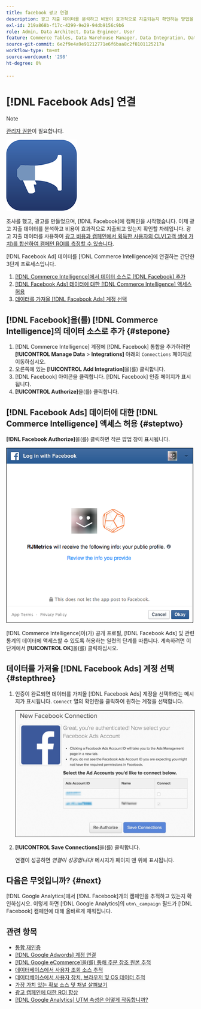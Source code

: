 ```yaml
---
title: facebook 광고 연결
description: 광고 지출 데이터를 분석하고 비용이 효과적으로 지출되는지 확인하는 방법을 알아봅니다.
exl-id: 219a868b-f17c-4299-9e29-94db9156c9b6
role: Admin, Data Architect, Data Engineer, User
feature: Commerce Tables, Data Warehouse Manager, Data Integration, Data Import/Export
source-git-commit: 6e2f9e4a9e91212771e6f6baa8c2f8101125217a
workflow-type: tm+mt
source-wordcount: '298'
ht-degree: 0%

---
```


# [!DNL Facebook Ads] 연결

>[!NOTE]
>
>[관리자 권한](../../../administrator/user-management/user-management.md)이 필요합니다.

![](../../../assets/facebook-ads-logo.png)

조사를 했고, 광고를 만들었으며, [!DNL Facebook]에 캠페인을 시작했습니다. 이제 광고 지출 데이터를 분석하고 비용이 효과적으로 지출되고 있는지 확인할 차례입니다. 광고 지출 데이터를 사용하여 [광고 비용과 캠페인에서 획득한 사용자의 CLV(고객 생애 가치)를 합산하여 캠페인 ROI를 측정할 수 있습니다](../../../data-analyst/analysis/roi-ad-camp.md).

[!DNL Facebook Ad] 데이터를 [!DNL Commerce Intelligence]에 연결하는 간단한 3단계 프로세스입니다.

1. [ [!DNL Commerce Intelligence]에서 데이터 소스로  [!DNL Facebook] 추가](#stepone)
1. [ [!DNL Facebook Ads] 데이터에 대한  [!DNL Commerce Intelligence] 액세스 허용](#steptwo)
1. [데이터를 가져올  [!DNL Facebook Ads] 계정 선택](#stepthree)

## [!DNL Facebook]을(를) [!DNL Commerce Intelligence]의 데이터 소스로 추가 {#stepone}

1. [!DNL Commerce Intelligence] 계정에 [!DNL Facebook] 통합을 추가하려면 **[!UICONTROL Manage Data** > **Integrations]** 아래의 `Connections` 페이지로 이동하십시오.
1. 오른쪽에 있는 **[!UICONTROL Add Integration]**&#x200B;을(를) 클릭합니다.
1. [!DNL Facebook] 아이콘을 클릭합니다. [!DNL Facebook] 인증 페이지가 표시됩니다.
1. **[!UICONTROL Authorize]**&#x200B;을(를) 클릭합니다.

## [!DNL Facebook Ads] 데이터에 대한 [!DNL Commerce Intelligence] 액세스 허용 {#steptwo}

**[!DNL Facebook Authorize]**&#x200B;을(를) 클릭하면 작은 팝업 창이 표시됩니다.

![](../../../assets/Facebook_Access_Popup.png)

[!DNL Commerce Intelligence]이(가) 공개 프로필, [!DNL Facebook Ads] 및 관련 통계의 데이터에 액세스할 수 있도록 허용하는 일련의 단계를 따릅니다. 계속하려면 이 단계에서 **[!UICONTROL OK]**&#x200B;을(를) 클릭하십시오.

## 데이터를 가져올 [!DNL Facebook Ads] 계정 선택 {#stepthree}

1. 인증이 완료되면 데이터를 가져올 [!DNL Facebook Ads] 계정을 선택하라는 메시지가 표시됩니다. `Connect` 열의 확인란을 클릭하여 원하는 계정을 선택합니다.

   ![](../../../assets/Facebook_Ad_Accounts.png)

1. **[!UICONTROL Save Connections]**&#x200B;을(를) 클릭합니다.

   연결이 성공하면 *연결이 성공합니다!* 메시지가 페이지 맨 위에 표시됩니다.

## 다음은 무엇입니까? {#next}

[!DNL Google Analytics]에서 [!DNL Facebook]개의 캠페인을 추적하고 있는지 확인하십시오. 이렇게 하면 [!DNL Google Analytics]의 `utm\_campaign` 필드가 [!DNL Facebook] 캠페인에 대해 올바르게 채워집니다.

## 관련 항목

* [통합 재인증](https://experienceleague.adobe.com/docs/commerce-knowledge-base/kb/how-to/mbi-reauthenticating-integrations.html)
* [ [!DNL Google Adwords] 계정 연결](../integrations/google-ecommerce.md)
* [ [!DNL Google eCommerce]을(를) 통해 주문 참조 원본 추적](../integrations/google-ecommerce.md)
* [데이터베이스에서 사용자 조회 소스 추적](../../analysis/google-track-user-acq.md)
* [데이터베이스에서 사용자 장치, 브라우저 및 OS 데이터 추적](../../analysis/track-usr-dev-browser.md)
* [가장 가치 있는 확보 소스 및 채널 살펴보기](../../analysis/most-value-source-channel.md)
* [광고 캠페인에 대한 ROI 향상](../../analysis/roi-ad-camp.md)
* [ [!DNL Google Analytics] UTM 속성은 어떻게 작동합니까?](../../analysis/utm-attributes.md)
